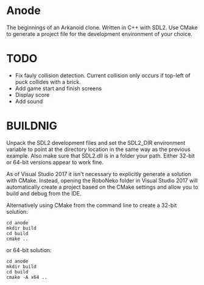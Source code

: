 # Anode

The beginnings of an Arkanoid clone. Written in C++ with SDL2. Use CMake to generate a project file for the development environment of your choice.

# TODO

- Fix fauly collision detection. Current collision only occurs if top-left of puck collides with a brick.
- Add game start and finish screens
- Display score
- Add sound


# BUILDNIG

Unpack the SDL2 development files and set the SDL2_DIR environment variable to point at the directory location in the same way as the previous example. Also make sure that SDL2.dll is in a folder your path. Either 32-bit or 64-bit versions appear to work fine.

As of Visual Studio 2017 it isn't necessary to explicitly generate a solution with CMake. Instead, opening the RoboNeko folder in Visual Studio 2017 will automatically create a project based on the CMake settings and allow you to build and debug from the IDE.

Alternatively using CMake from the command line to create a 32-bit solution:
 
    cd anode 
    mkdir build
    cd build
    cmake ..
	 
or 64-bit solution:

    cd anode
    mkdir build
    cd build
    cmake -A x64 ..
